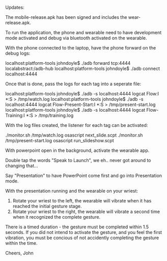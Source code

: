 Updates:

The mobile-release.apk has been signed and includes the wear-release.apk.

To run the application, the phone and wearable need to have development mode activated and debug via bluetooth activated on the wearable.

With the phone connected to the laptop, have the phone forward on the debug logs:

localhost:platform-tools johndoyle$ ./adb forward tcp:4444 localabstract:/adb-hub
localhost:platform-tools johndoyle$ ./adb connect localhost:4444

Once that is done, pass the logs for each tag into a seperate file:

localhost:platform-tools johndoyle$ ./adb -s localhost:4444 logcat Flow:I *:S > /tmp/watch.log
localhost:platform-tools johndoyle$ ./adb -s localhost:4444 logcat Flow-Present-Start:I *:S > /tmp/present-start.log
localhost:platform-tools johndoyle$ ./adb -s localhost:4444 logcat Flow-Training:I *:S > /tmp/training.log

With the log files created, the listener for each tag can be activated:

./monitor.sh /tmp/watch.log  osascript  next_slide.scpt
./monitor.sh /tmp/present-start.log  osascript  run_slideshow.scpt

With powerpoint open in the background, activate the wearable app.

Double tap the words "Speak to Launch", we eh.. never got around to changing that...

Say "Presentation" to have PowerPoint come first and go into Presentation mode.

With the presentation running and the wearable on your wriest:
1. Rotate your wriest to the left, the wearable will vibrate when it has reached the initial gesture stage.
2. Rotate your wriest to the right, the wearable will vibrate a second time when it recognized the complete gesture.

There is a timed duration - the gesture must be completed within 1.5 seconds. If you did not intend to activate the gesture, and you feel the first vibration, you must be concious of not accidently completing the gesture within the time.

Cheers,
John
